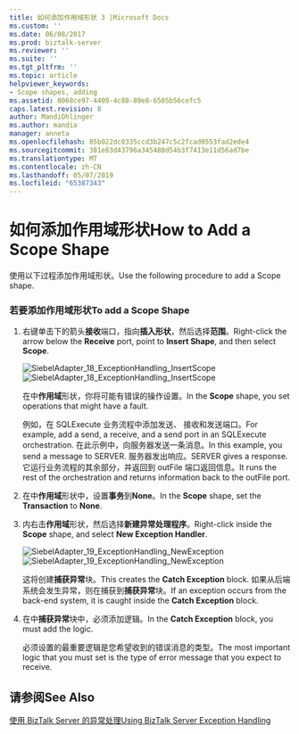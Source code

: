 ```yaml
---
title: 如何添加作用域形状 3 |Microsoft Docs
ms.custom: ''
ms.date: 06/08/2017
ms.prod: biztalk-server
ms.reviewer: ''
ms.suite: ''
ms.tgt_pltfrm: ''
ms.topic: article
helpviewer_keywords:
- Scope shapes, adding
ms.assetid: 8068ce97-4409-4c88-89e8-6505b56cefc5
caps.latest.revision: 8
author: MandiOhlinger
ms.author: mandia
manager: anneta
ms.openlocfilehash: 85b022dc0335ccd3b247c5c2fcad0553fad2ede4
ms.sourcegitcommit: 381e83d43796a345488d54b3f7413e11d56ad7be
ms.translationtype: MT
ms.contentlocale: zh-CN
ms.lasthandoff: 05/07/2019
ms.locfileid: "65387343"
---
```

# <a name="how-to-add-a-scope-shape"></a><span data-ttu-id="75cf4-102">如何添加作用域形状</span><span class="sxs-lookup"><span data-stu-id="75cf4-102">How to Add a Scope Shape</span></span>
<span data-ttu-id="75cf4-103">使用以下过程添加作用域形状。</span><span class="sxs-lookup"><span data-stu-id="75cf4-103">Use the following procedure to add a Scope shape.</span></span>  
  
### <a name="to-add-a-scope-shape"></a><span data-ttu-id="75cf4-104">若要添加作用域形状</span><span class="sxs-lookup"><span data-stu-id="75cf4-104">To add a Scope Shape</span></span>  
  
1.  <span data-ttu-id="75cf4-105">右键单击下的箭头**接收**端口，指向**插入形状**，然后选择**范围**。</span><span class="sxs-lookup"><span data-stu-id="75cf4-105">Right-click the arrow below the **Receive** port, point to **Insert Shape**, and then select **Scope**.</span></span>  
  
     <span data-ttu-id="75cf4-106">![](../core/media/siebeladapter-18-exceptionhandling-insertscope.gif "SiebelAdapter_18_ExceptionHandling_InsertScope")</span><span class="sxs-lookup"><span data-stu-id="75cf4-106">![](../core/media/siebeladapter-18-exceptionhandling-insertscope.gif "SiebelAdapter_18_ExceptionHandling_InsertScope")</span></span>  
  
     <span data-ttu-id="75cf4-107">在中**作用域**形状，你将可能有错误的操作设置。</span><span class="sxs-lookup"><span data-stu-id="75cf4-107">In the **Scope** shape, you set operations that might have a fault.</span></span>  
  
     <span data-ttu-id="75cf4-108">例如，在 SQLExecute 业务流程中添加发送、 接收和发送端口。</span><span class="sxs-lookup"><span data-stu-id="75cf4-108">For example, add a send, a receive, and a send port in an SQLExecute orchestration.</span></span> <span data-ttu-id="75cf4-109">在此示例中，向服务器发送一条消息。</span><span class="sxs-lookup"><span data-stu-id="75cf4-109">In this example, you send a message to SERVER.</span></span> <span data-ttu-id="75cf4-110">服务器发出响应。</span><span class="sxs-lookup"><span data-stu-id="75cf4-110">SERVER gives a response.</span></span> <span data-ttu-id="75cf4-111">它运行业务流程的其余部分，并返回到 outFile 端口返回信息。</span><span class="sxs-lookup"><span data-stu-id="75cf4-111">It runs the rest of the orchestration and returns information back to the outFile port.</span></span>  
  
2.  <span data-ttu-id="75cf4-112">在中**作用域**形状中，设置**事务**到**None**。</span><span class="sxs-lookup"><span data-stu-id="75cf4-112">In the **Scope** shape, set the **Transaction** to **None**.</span></span>  
  
3.  <span data-ttu-id="75cf4-113">内右击**作用域**形状，然后选择**新建异常处理程序**。</span><span class="sxs-lookup"><span data-stu-id="75cf4-113">Right-click inside the **Scope** shape, and select **New Exception Handler**.</span></span>  
  
     <span data-ttu-id="75cf4-114">![](../core/media/siebeladapter-19-exceptionhandling-newexception.gif "SiebelAdapter_19_ExceptionHandling_NewException")</span><span class="sxs-lookup"><span data-stu-id="75cf4-114">![](../core/media/siebeladapter-19-exceptionhandling-newexception.gif "SiebelAdapter_19_ExceptionHandling_NewException")</span></span>  
  
     <span data-ttu-id="75cf4-115">这将创建**捕获异常**块。</span><span class="sxs-lookup"><span data-stu-id="75cf4-115">This creates the **Catch Exception** block.</span></span> <span data-ttu-id="75cf4-116">如果从后端系统会发生异常，则在捕获到**捕获异常**块。</span><span class="sxs-lookup"><span data-stu-id="75cf4-116">If an exception occurs from the back-end system, it is caught inside the **Catch Exception** block.</span></span>  
  
4.  <span data-ttu-id="75cf4-117">在中**捕获异常**块中，必须添加逻辑。</span><span class="sxs-lookup"><span data-stu-id="75cf4-117">In the **Catch Exception** block, you must add the logic.</span></span>  
  
     <span data-ttu-id="75cf4-118">必须设置的最重要逻辑是您希望收到的错误消息的类型。</span><span class="sxs-lookup"><span data-stu-id="75cf4-118">The most important logic that you must set is the type of error message that you expect to receive.</span></span>  
  
## <a name="see-also"></a><span data-ttu-id="75cf4-119">请参阅</span><span class="sxs-lookup"><span data-stu-id="75cf4-119">See Also</span></span>  
 [<span data-ttu-id="75cf4-120">使用 BizTalk Server 的异常处理</span><span class="sxs-lookup"><span data-stu-id="75cf4-120">Using BizTalk Server Exception Handling</span></span>](../core/using-biztalk-server-exception-handling1.md)